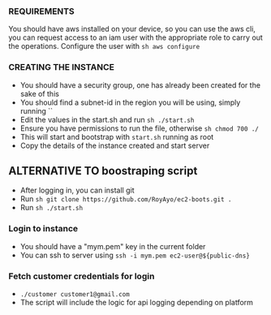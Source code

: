 ### REQUIREMENTS

You should have aws installed on your device, so you can use the aws cli, you can request access to an iam user with the appropriate role to carry out the operations.
Configure the user with `sh aws configure`

### CREATING THE INSTANCE

- You should have a security group, one has already been created for the sake of this
- You should find a subnet-id in the region you will be using, simply running ``
- Edit the values in the start.sh and run `sh ./start.sh`
- Ensure you have permissions to run the file, otherwise `sh chmod 700 ./`
- This will start and bootstrap with `start.sh` running as root
- Copy the details of the instance created and start server

## ALTERNATIVE TO boostraping script

- After logging in, you can install git
- Run `sh git clone https://github.com/RoyAyo/ec2-boots.git .`
- Run `sh ./start.sh`

### Login to instance

- You should have a "mym.pem" key in the current folder
- You can ssh to server using `ssh -i mym.pem ec2-user@${public-dns}`

### Fetch customer credentials for login

- `./customer customer1@gmail.com`
- The script will include the logic for api logging depending on platform